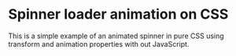 # Spinner loader animation on CSS

This is a simple example of an animated spinner in pure CSS using transform and animation properties with out JavaScript.
